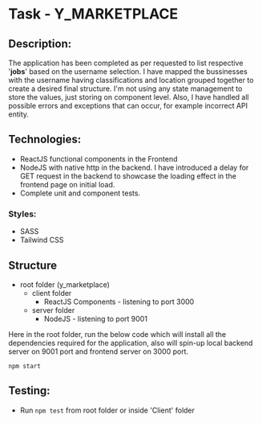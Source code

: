 # Task - Y_MARKETPLACE
## Description:
The application has been completed as per requested to list respective '**jobs**' based on the username selection. I have mapped the bussinesses with the username having classifications and location grouped together to create a desired final structure. I'm not using any state management to store the values, just storing on component level. Also, I have handled all possible errors and exceptions that can occur, for example incorrect API entity.

## Technologies:
* ReactJS functional components in the Frontend
* NodeJS with native http in the backend. I have introduced a delay for GET request in the backend to showcase the loading effect in the frontend page on initial load.
* Complete unit and component tests.

### Styles:
* SASS
* Tailwind CSS

## Structure
- root folder (y_marketplace)
  - client folder
      - ReactJS Components - listening to port 3000
  - server folder
      - NodeJS - listening to port 9001

Here in the root folder, run the below code which will install all the dependencies required for the application, also will spin-up local backend server on 9001 port and frontend server on 3000 port.

`npm start`

## Testing:
* Run `npm test` from root folder or inside 'Client' folder


